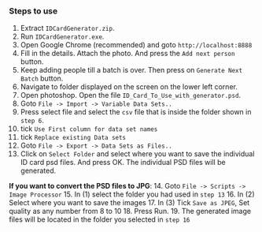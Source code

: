 ### Steps to use

1. Extract ``IDCardGenerator.zip``.
2. Run ``IDCardGenerator.exe``.
3. Open Google Chrome (recommended) and goto ``http://localhost:8888``
4. Fill in the details. Attach the photo. And press the ``Add next person`` button. 
5. Keep adding people till a batch is over. Then press on ``Generate Next Batch`` button. 
6. Navigate to folder displayed on the screen on the lower left corner.
7. Open photoshop. Open the file ``ID_Card_To_Use_with_generator.psd``. 
8. Goto ``File -> Import -> Variable Data Sets..``
9. Press select file and select the ``csv`` file that is inside the folder shown in ``step 6``.
10. tick ``Use First column for data set names``
11. tick ``Replace existing Data sets``
12. Goto ``File -> Export -> Data Sets as Files..``
13. Click on ``Select Folder`` and select where you want to save the individual ID card psd files.  And press OK. The individual PSD files will be generated.


**If you want to convert the PSD files to JPG**:
14. Goto ``File -> Scripts -> Image Processor``
15. In (1) select the folder you had used in ``step 13``
16. In (2) Select where you want to save the images
17. In (3) Tick ``Save as JPEG``, Set quality as any number from 8 to 10
18. Press Run.
19. The generated image files will be located in the folder you selected in ``step 16``

